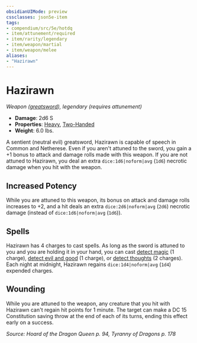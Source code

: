 ```yaml
---
obsidianUIMode: preview
cssclasses: json5e-item
tags:
- compendium/src/5e/hotdq
- item/attunement/required
- item/rarity/legendary
- item/weapon/martial
- item/weapon/melee
aliases: 
- "Hazirawn"
---
```

# Hazirawn
*Weapon ([greatsword](2-Mechanics/CLI/items/greatsword.md)), legendary (requires attunement)*  

- **Damage**: 2d6 S
- **Properties**: [Heavy](2-Mechanics/CLI/rules/item-properties.md#Heavy), [Two-Handed](2-Mechanics/CLI/rules/item-properties.md#Two-Handed)
- **Weight**: 6.0 lbs.

A sentient (neutral evil) greatsword, Hazirawn is capable of speech in Common and Netherese. Even if you aren't attuned to the sword, you gain a +1 bonus to attack and damage rolls made with this weapon. If you are not attuned to Hazirawn, you deal an extra `dice:1d6|noform|avg` (`1d6`) necrotic damage when you hit with the weapon.

## Increased Potency

While you are attuned to this weapon, its bonus on attack and damage rolls increases to +2, and a hit deals an extra `dice:2d6|noform|avg` (`2d6`) necrotic damage (instead of `dice:1d6|noform|avg` (`1d6`)).

## Spells

Hazirawn has 4 charges to cast spells. As long as the sword is attuned to you and you are holding it in your hand, you can cast [detect magic](2-Mechanics/CLI/spells/detect-magic.md) (1 charge), [detect evil and good](2-Mechanics/CLI/spells/detect-evil-and-good.md) (1 charge), or [detect thoughts](2-Mechanics/CLI/spells/detect-thoughts.md) (2 charges). Each night at midnight, Hazirawn regains `dice:1d4|noform|avg` (`1d4`) expended charges.

## Wounding

While you are attuned to the weapon, any creature that you hit with Hazirawn can't regain hit points for 1 minute. The target can make a DC 15 Constitution saving throw at the end of each of its turns, ending this effect early on a success.

*Source: Hoard of the Dragon Queen p. 94, Tyranny of Dragons p. 178*